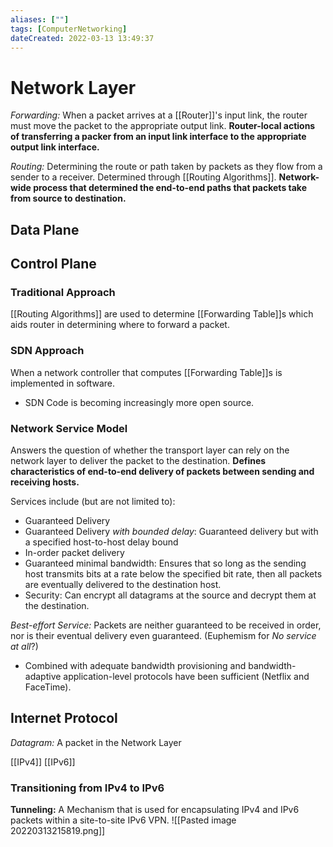 ```yaml
---
aliases: [""] 
tags: [ComputerNetworking] 
dateCreated: 2022-03-13 13:49:37
---
```

# Network Layer
*Forwarding:* When a packet arrives at a [[Router]]'s input link, the router must move the packet to the appropriate output link. **Router-local actions of transferring a packer from an input link interface to the appropriate output link interface.**

*Routing:* Determining the route or path taken by packets as they flow from a sender to a receiver. Determined through [[Routing Algorithms]]. **Network-wide process that determined the end-to-end paths that packets take from source to destination.**

## Data Plane

## Control Plane
### Traditional Approach
[[Routing Algorithms]] are used to determine [[Forwarding Table]]s which aids router in determining where to forward a packet. 

### SDN Approach
When a network controller that computes [[Forwarding Table]]s is implemented in software. 
- SDN Code is becoming increasingly more open source. 

### Network Service Model
Answers the question of whether the transport layer can rely on the network layer to deliver the packet to the destination. **Defines characteristics of end-to-end delivery of packets between sending and receiving hosts.**

Services include (but are not limited to):
- Guaranteed Delivery
- Guaranteed Delivery *with bounded delay*: Guaranteed delivery but with a specified host-to-host delay bound
- In-order packet delivery
- Guaranteed minimal bandwidth: Ensures that so long as the sending host transmits bits at a rate below the specified bit rate, then all packets are eventually delivered to the destination host. 
- Security: Can encrypt all datagrams at the source and decrypt them at the destination.

*Best-effort Service:* Packets are neither guaranteed to be received in order, nor is their eventual delivery even guaranteed. (Euphemism for *No service at all*?)
- Combined with adequate bandwidth provisioning and bandwidth-adaptive application-level protocols have been sufficient (Netflix and FaceTime).

## Internet Protocol
*Datagram:* A packet in the Network Layer

[[IPv4]]
[[IPv6]]

### Transitioning from IPv4 to IPv6
**Tunneling:** A Mechanism that is used for encapsulating IPv4 and IPv6 packets within a site-to-site IPv6 VPN.
![[Pasted image 20220313215819.png]]
